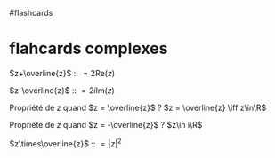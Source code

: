 #flashcards 
# flahcards complexes

$z+\overline{z}$ :: $= 2\text{Re}(z)$
<!--SR:!2022-09-22,35,190-->

$z-\overline{z}$ :: $= 2i \text{Im}(z)$
<!--SR:!2022-09-02,17,150-->

Propriété de $z$ quand $z = \overline{z}$
?
$z = \overline{z} \iff z\in\R$
<!--SR:!2022-10-26,75,230-->

Propriété de $z$ quand $z = -\overline{z}$
?
$z\in i\R$
<!--SR:!2022-08-27,23,150-->

$z\times\overline{z}$ :: $= |z|^2$
<!--SR:!2022-08-25,21,210-->

